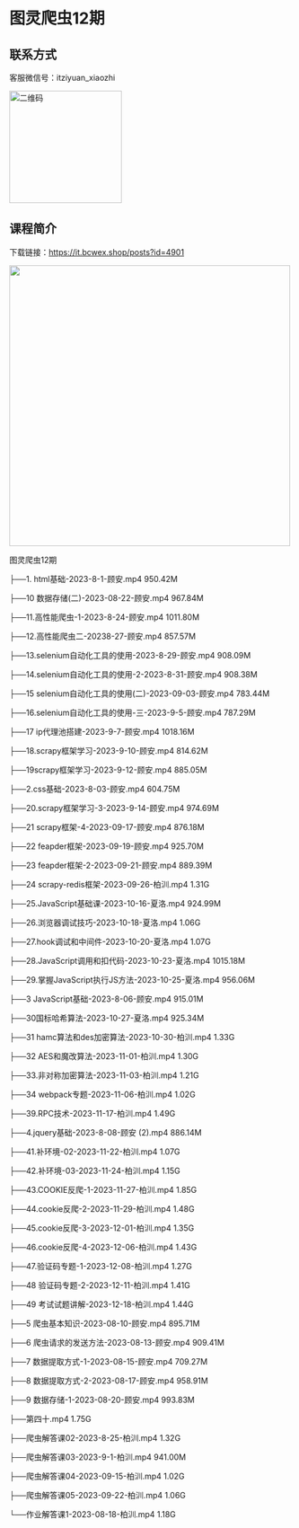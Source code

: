 # 图灵爬虫12期

## 联系方式

客服微信号：itziyuan_xiaozhi

<img src="https://ziyuanyun.oss-cn-guangzhou.aliyuncs.com/common/20240614073449/666b82192834a.jpg" width="200" height="200" alt="二维码">

## 课程简介

下载链接：https://it.bcwex.shop/posts?id=4901

<img src="https://ziyuanyun.oss-cn-guangzhou.aliyuncs.com/yun/20241201154203/674c134b36171.jpg" width="500" alt="">

  

 图灵爬虫12期

 ├──1. html基础-2023-8-1-顾安.mp4 950.42M

 ├──10 数据存储(二)-2023-08-22-顾安.mp4 967.84M

 ├──11.高性能爬虫-1-2023-8-24-顾安.mp4 1011.80M

 ├──12.高性能爬虫二-20238-27-顾安.mp4 857.57M

 ├──13.selenium自动化工具的使用-2023-8-29-顾安.mp4 908.09M

 ├──14.selenium自动化工具的使用-2-2023-8-31-顾安.mp4 908.38M

 ├──15 selenium自动化工具的使用(二)-2023-09-03-顾安.mp4 783.44M

 ├──16.selenium自动化工具的使用-三-2023-9-5-顾安.mp4 787.29M

 ├──17 ip代理池搭建-2023-9-7-顾安.mp4 1018.16M

 ├──18.scrapy框架学习-2023-9-10-顾安.mp4 814.62M

 ├──19scrapy框架学习-2023-9-12-顾安.mp4 885.05M

 ├──2.css基础-2023-8-03-顾安.mp4 604.75M

 ├──20.scrapy框架学习-3-2023-9-14-顾安.mp4 974.69M

 ├──21 scrapy框架-4-2023-09-17-顾安.mp4 876.18M

 ├──22 feapder框架-2023-09-19-顾安.mp4 925.70M

 ├──23 feapder框架-2-2023-09-21-顾安.mp4 889.39M

 ├──24 scrapy-redis框架-2023-09-26-柏汌.mp4 1.31G

 ├──25.JavaScript基础课-2023-10-16-夏洛.mp4 924.99M

 ├──26.浏览器调试技巧-2023-10-18-夏洛.mp4 1.06G

 ├──27.hook调试和中间件-2023-10-20-夏洛.mp4 1.07G

 ├──28.JavaScript调用和扣代码-2023-10-23-夏洛.mp4 1015.18M

 ├──29.掌握JavaScript执行JS方法-2023-10-25-夏洛.mp4 956.06M

 ├──3 JavaScript基础-2023-8-06-顾安.mp4 915.01M

 ├──30国标哈希算法-2023-10-27-夏洛.mp4 925.34M

 ├──31 hamc算法和des加密算法-2023-10-30-柏汌.mp4 1.33G

 ├──32 AES和魔改算法-2023-11-01-柏汌.mp4 1.30G

 ├──33.非对称加密算法-2023-11-03-柏汌.mp4 1.21G

 ├──34 webpack专题-2023-11-06-柏汌.mp4 1.02G

 ├──39.RPC技术-2023-11-17-柏汌.mp4 1.49G

 ├──4.jquery基础-2023-8-08-顾安 (2).mp4 886.14M

 ├──41.补环境-02-2023-11-22-柏汌.mp4 1.07G

 ├──42.补环境-03-2023-11-24-柏汌.mp4 1.15G

 ├──43.COOKIE反爬-1-2023-11-27-柏汌.mp4 1.85G

 ├──44.cookie反爬-2-2023-11-29-柏汌.mp4 1.48G

 ├──45.cookie反爬-3-2023-12-01-柏汌.mp4 1.35G

 ├──46.cookie反爬-4-2023-12-06-柏汌.mp4 1.43G

 ├──47.验证码专题-1-2023-12-08-柏汌.mp4 1.27G

 ├──48 验证码专题-2-2023-12-11-柏汌.mp4 1.41G

 ├──49 考试试题讲解-2023-12-18-柏汌.mp4 1.44G

 ├──5 爬虫基本知识-2023-08-10-顾安.mp4 895.71M

 ├──6 爬虫请求的发送方法-2023-08-13-顾安.mp4 909.41M

 ├──7 数据提取方式-1-2023-08-15-顾安.mp4 709.27M

 ├──8 数据提取方式-2-2023-08-17-顾安.mp4 958.91M

 ├──9 数据存储-1-2023-08-20-顾安.mp4 993.83M

 ├──第四十.mp4 1.75G

 ├──爬虫解答课02-2023-8-25-柏汌.mp4 1.32G

 ├──爬虫解答课03-2023-9-1-柏汌.mp4 941.00M

 ├──爬虫解答课04-2023-09-15-柏汌.mp4 1.02G

 ├──爬虫解答课05-2023-09-22-柏汌.mp4 1.06G

 └──作业解答课1-2023-08-18-柏汌.mp4 1.18G

  